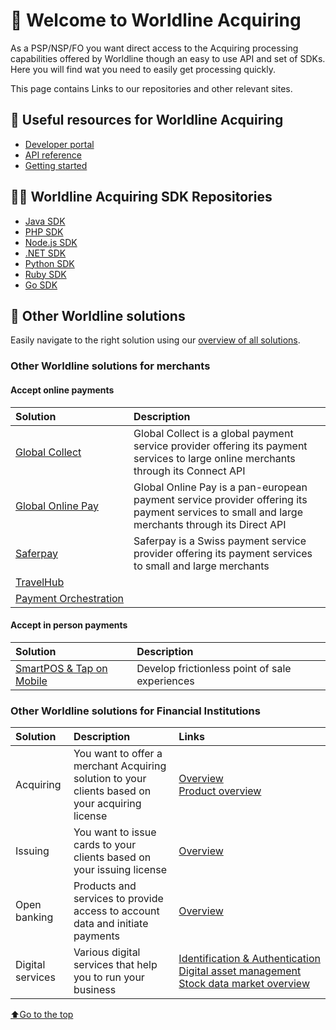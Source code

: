 # 👋 Welcome to Worldline Acquiring
As a PSP/NSP/FO you want direct access to the Acquiring processing capabilities offered by Worldline though an easy to use API and set of SDKs. Here you will find wat you need to easily get processing quickly.

This page contains Links to our repositories and other relevant sites.

## 📜 Useful resources for Worldline Acquiring

- [Developer portal](https://docs.acquiring.worldline-solutions.com/)
- [API reference](https://docs.acquiring.worldline-solutions.com/api-reference/)
- [Getting started](https://docs.acquiring.worldline-solutions.com/getting-started/)

## 👩‍💻 Worldline Acquiring SDK Repositories

- [Java SDK](https://github.com/Worldline-Acquiring/acquiring-sdk-java)
- [PHP SDK](https://github.com/Worldline-Acquiring/acquiring-sdk-php)
- [Node.js SDK](https://github.com/Worldline-Acquiring/acquiring-sdk-nodejs)
- [.NET SDK](https://github.com/Worldline-Acquiring/acquiring-sdk-dotnet)
- [Python SDK](https://github.com/Worldline-Acquiring/acquiring-sdk-python)
- [Ruby SDK](https://github.com/Worldline-Acquiring/acquiring-sdk-ruby)
- [Go SDK](https://github.com/Worldline-Acquiring/acquiring-sdk-go)


## 🌌 Other Worldline solutions 

Easily navigate to the right solution using our [overview of all solutions](https://developer.worldline.com).

### Other Worldline solutions for merchants
#### Accept online payments
| Solution | Description |
|:--- |:--- | 
| [Global Collect](https://docs.connect.worldline-solutions.com/) | Global Collect is a global payment service provider offering its payment services to large online merchants through its Connect API | 
| [Global Online Pay](https://docs.direct.worldline-solutions.com/en/index) | Global Online Pay is a pan-european payment service provider offering its payment services to small and large merchants through its Direct API | 
| [Saferpay](https://worldline.com/de-ch/home/top-navigation/developers/e-commerce-developer/developer.html) | Saferpay is a Swiss payment service provider offering its payment services to small and large merchants | 
| [TravelHub](https://docs.travel.worldline-solutions.com/) | | 
| [Payment&nbsp;Orchestration](https://docu-portal-test.paymentiq.io/) | | 

#### Accept in person payments
| Solution | Description |
|:--- |:--- | 
| [SmartPOS & Tap on Mobile](https://docs.smartpos.worldline-solutions.com/) | Develop frictionless point of sale experiences |

### Other Worldline solutions for Financial Institutions
| Solution | Description | Links |
|:--- |:--- |:--- |
| Acquiring | You want to offer a merchant Acquiring solution to your clients based on your acquiring license | [Overview](https://financial-services.developer.worldline.com/acquiring-overview) <br />[Product overview](https://financial-services.developer.worldline.com/acquiring/documentation?page=/acquiring) |
| Issuing | You want to issue cards to your clients based on your issuing license | [Overview](https://financial-services.developer.worldline.com/issuing-overview) |
| Open banking | Products and services to provide access to account data and initiate payments | [Overview](https://financial-services.developer.worldline.com/open-banking/documentation?page=/node/240) |
| Digital services | Various digital services that help you to run your business | [Identification&nbsp;&&nbsp;Authentication](https://financial-services.developer.worldline.com/ita-overview) <br />  [Digital asset management](https://financial-services.developer.worldline.com/dam-overview)<br />[Stock data market overview](https://financial-services.developer.worldline.com/smd-overview) |

[⬆Go to the top](#top)
